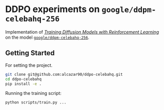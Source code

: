 # DDPO experiments on `google/ddpm-celebahq-256`

Implementation of [_Training Diffusion Models with Reinforcement Learning_](https://arxiv.org/abs/2305.13301) on the model [`google/ddpm-celebahq-256`](https://huggingface.co/google/ddpm-celebahq-256).


## Getting Started

For setting the project.

```bash
git clone git@github.com:alcazar90/ddpo-celebahq.git
cd ddpo-celebahq
pip install -e .
```

Running the training script:

```bash
python scripts/train.py ...
```
